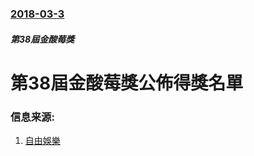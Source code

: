 ### [2018-03-3](/zh/news/2018/03/3/index.md)

##### 第38屆金酸莓獎
# 第38屆金酸莓獎公佈得獎名單 




### 信息来源:

1. [自由娛樂](http://ent.ltn.com.tw/news/breakingnews/2355007)
